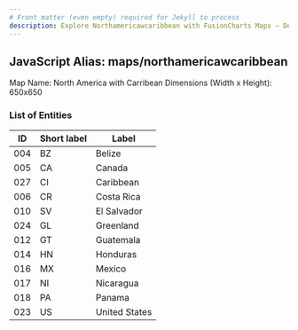 ```yaml
---
# Front matter (even empty) required for Jekyll to process
description: Explore Northamericawcaribbean with FusionCharts Maps – Detailed features for seamless integration. Try now & enhance your data visualization today! 
---
```


## JavaScript Alias: maps/northamericawcaribbean

Map Name: North America with Carribean
Dimensions (Width x Height): 650x650





### List of Entities

ID | Short label | Label
---|---|---|
004|BZ|Belize
005|CA|Canada
027|CI|Caribbean
006|CR|Costa Rica
010|SV|El Salvador
024|GL|Greenland
012|GT|Guatemala
014|HN|Honduras
016|MX|Mexico
017|NI|Nicaragua
018|PA|Panama
023|US|United States